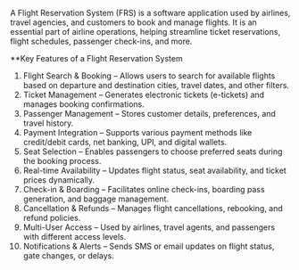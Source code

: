 A Flight Reservation System (FRS) is a software application used by airlines, travel agencies, and customers to book and manage flights. It is an essential part of airline operations, helping streamline ticket reservations, flight schedules, passenger check-ins, and more.

**Key Features of a Flight Reservation System
  1. Flight Search & Booking – Allows users to search for available flights based on departure and destination cities, travel dates, and other filters.
  2. Ticket Management – Generates electronic tickets (e-tickets) and manages booking confirmations.
  3. Passenger Management – Stores customer details, preferences, and travel history.
  4. Payment Integration – Supports various payment methods like credit/debit cards, net banking, UPI, and digital wallets.
  5. Seat Selection – Enables passengers to choose preferred seats during the booking process.
  6. Real-time Availability – Updates flight status, seat availability, and ticket prices dynamically.
  7. Check-in & Boarding – Facilitates online check-ins, boarding pass generation, and baggage management.
  8. Cancellation & Refunds – Manages flight cancellations, rebooking, and refund policies.
  9. Multi-User Access – Used by airlines, travel agents, and passengers with different access levels.
  10. Notifications & Alerts – Sends SMS or email updates on flight status, gate changes, or delays.
